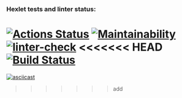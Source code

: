 ### Hexlet tests and linter status:
[![Actions Status](https://github.com/yauhen1996/python-project-lvl2/workflows/hexlet-check/badge.svg)](https://github.com/yauhen1996/python-project-lvl2/actions)
[![Maintainability](https://api.codeclimate.com/v1/badges/fc6b36f772936446a02e/maintainability)](https://codeclimate.com/github/yauhen1996/python-project-lvl2/maintainability)
[![linter-check](https://github.com/yauhen1996/python-project-lvl2/actions/workflows/linter-check.yml/badge.svg)](https://github.com/yauhen1996/python-project-lvl2/actions/workflows/linter-check.yml)
<<<<<<< HEAD
[![Build Status](https://app.travis-ci.com/yauhen1996/python-project-lvl2.svg?branch=main)](https://app.travis-ci.com/yauhen1996/python-project-lvl2)
=======
[![asciicast](https://asciinema.org/a/Evo6fUls6HXrxhL4mS54gGJzL.png)](https://asciinema.org/a/Evo6fUls6HXrxhL4mS54gGJzL)
>>>>>>> add
